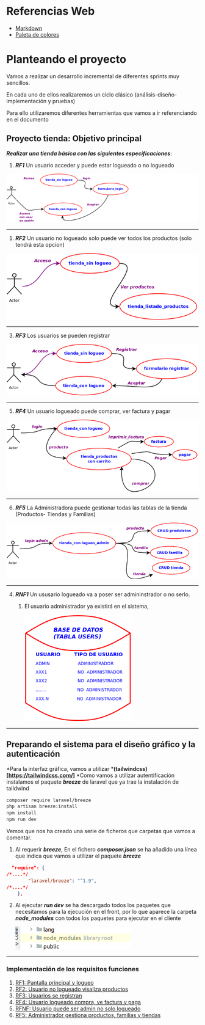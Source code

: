 # Referencias Web

* [Markdown](https://www.markdownguide.org/basic-syntax/)
* [Paleta de colores](https://www.useit.es/blog/6-paletas-de-colores-para-diseno-web)





# Planteando el proyecto

Vamos a realizar un desarrollo incremental de diferentes sprints muy sencillos.

En cada uno de ellos realizaremos un ciclo clásico (análisis-diseño-implementación y pruebas)

Para ello utilizaremos diferentes herramientas que vamos a ir referenciando en el documento

## Proyecto tienda: Objetivo principal

***Realizar una tienda básica con las siguientes especificaciones***:
1. ***RF1*** Un usuario acceder y puede estar logueado o no logueado
 
 ![Requisito funcional 1](./doc/diagramas/png/RF1.png)
***
1. ***RF2*** Un usuario no logueado solo puede ver todos los productos (solo tendrá esta opcion)

 ![Requisito funcional 1](./doc/diagramas/png/RF2.png)
***
3. ***RF3*** Los usuarios se pueden registrar

![Requisito funcional 1](./doc/diagramas/png/RF3.png)
***
5. ***RF4*** Un usuario logueado puede comprar, ver factura y pagar

![Requisito funcional 1](./doc/diagramas/png/RF4.png)
***
6. ***RF5*** La Administradora puede gestionar todas las tablas de la tienda (Productos- Tiendas y Familias)

![Requisito funcional 1](./doc/diagramas/png/RF5.png)
***
4. ***RNF1*** Un ususario logueado va a poser ser admininstrador o no serlo.
    1. El usuario administrador ya existirá en el sistema,

       <img src="./doc/diagramas/png/RNF1.png" width="280" height="280" alt="Requisito no funcional 1">
 ***







## Preparando el sistema para el diseño gráfico y la autenticación

*Para la interfaz gráfica, vamos a utilizar *****(tailwindcss)[https://tailwindcss.com/]****
*Como vamos a utilizar autentificación instalamos el paquete ***breeze*** de laravel que ya trae la instalación de taildwind

```bash
composer require laravel/breeze
php artisan breeze:install
npm install
npm run dev
```
Vemos que nos ha creado una serie de ficheros que carpetas que vamos a comentar.

1. Al requerir ***breeze***, En el fichero ***composer.json*** se ha añadido una línea que indica que vamos a utilizar el paquete ***breeze***
```json
  "require": {
/*....*/
        "laravel/breeze": "^1.9",
/*....*/
    },
```
2. Al ejecutar ***run dev*** se ha descargado todos los paquetes que necesitamos para la ejecución en el front, por lo que aparece la carpeta ***node_modules***  con todos los paquetes para ejecutar en el cliente

   ![node_modules](./doc/imagenes/node_modules.png)

***


### Implementación de los requisitos funciones

1. [RF1:  Pantalla principal y logueo](./doc/paginas/rf1.md)
1. [RF2:  Usuario no logueado visaliza productos](./doc/paginas/rf1.md)
1. [RF3:  Usuarios se registran](./doc/paginas/rf1.md)
1. [RF4:  Usuario logueado compra, ve factura y paga](./doc/paginas/rf1.md)
1. [RFNF:  Usuario puede ser admin no solo logueado](./doc/paginas/rf1.md)
1. [RF5:  Administrador gestiona productos, familias y tiendas](./doc/paginas/rf1.md)

[//]: # ()
[//]: # (2. Diseñar la página principal con legueo)

[//]: # (3. Funcionalidad a login y pasar a página logueado)

[//]: # (#### )

[//]: # ()
[//]: # (# Aplicaciones utilizadas)

[//]: # (1. Dia para diagramar)

[//]: # (2. figma para el diseño de pantallas)

[//]: # (3. [colorhunt]&#40;https://colorhunt.co/palette/fbf8f1f7ecdee9dac154bab9&#41; para seleccionar colores )

[//]: # (4. [Colores Diseño web ]&#40;4. https://www.useit.es/blog/6-paletas-de-colores-para-diseno-web&#41;)

[//]: # ()
[//]: # (## Requisitos)

[//]: # (Menú de navegación)

[//]: # ()
[//]: # (1. Establecer las pantallas )

[//]: # (   1. Pantalla princial )

[//]: # (      1. Header sin logueo)

[//]: # (      2. header con logueo)

[//]: # (      3. menu navegación)

[//]: # (      4. main)

[//]: # (      5. footer)

[//]: # (   2. Panatalla de productos)

[//]: # (      1. Cesta de la compra)

[//]: # (   3. Pantalla de familias)

[//]: # (   4. Pantalla de tiendas)

[//]: # (   5. Pagar &#40;paypall&#41;)

[//]: # (   6. Generar factura &#40;pdf&#41;)

[//]: # ()
[//]: # (## Diseño de mokups o pantallas)

[//]: # ()
[//]: # (1. Pantalla principal sin logueo)

[//]: # (2. )

[//]: # (3. Pantalla principal con logueo)

[//]: # (4. )
